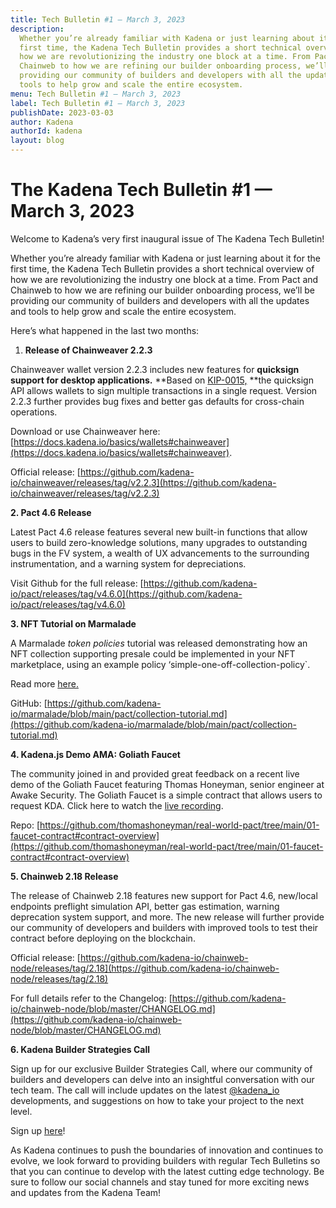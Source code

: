 ```yaml
---
title: Tech Bulletin #1 — March 3, 2023
description:
  Whether you’re already familiar with Kadena or just learning about it for the
  first time, the Kadena Tech Bulletin provides a short technical overview of
  how we are revolutionizing the industry one block at a time. From Pact and
  Chainweb to how we are refining our builder onboarding process, we’ll be
  providing our community of builders and developers with all the updates and
  tools to help grow and scale the entire ecosystem.
menu: Tech Bulletin #1 — March 3, 2023
label: Tech Bulletin #1 — March 3, 2023
publishDate: 2023-03-03
author: Kadena
authorId: kadena
layout: blog
---
```


# The Kadena Tech Bulletin #1 — March 3, 2023

Welcome to Kadena’s very first inaugural issue of The Kadena Tech Bulletin!

Whether you’re already familiar with Kadena or just learning about it for the
first time, the Kadena Tech Bulletin provides a short technical overview of how
we are revolutionizing the industry one block at a time. From Pact and Chainweb
to how we are refining our builder onboarding process, we’ll be providing our
community of builders and developers with all the updates and tools to help grow
and scale the entire ecosystem.

Here’s what happened in the last two months:

1.  **Release of Chainweaver 2.2.3**

Chainweaver wallet version 2.2.3 includes new features for **quicksign support
for desktop applications.** **Based on
[KIP-0015,](https://github.com/kadena-io/KIPs/pull/29/files) **the quicksign API
allows wallets to sign multiple transactions in a single request. Version 2.2.3
further provides bug fixes and better gas defaults for cross-chain operations.

Download or use Chainweaver here:
[https://docs.kadena.io/basics/wallets#chainweaver](https://docs.kadena.io/basics/wallets#chainweaver).

Official release:
[https://github.com/kadena-io/chainweaver/releases/tag/v2.2.3](https://github.com/kadena-io/chainweaver/releases/tag/v2.2.3)

**2. Pact 4.6 Release**

Latest Pact 4.6 release features several new built-in functions that allow users
to build zero-knowledge solutions, many upgrades to outstanding bugs in the FV
system, a wealth of UX advancements to the surrounding instrumentation, and a
warning system for depreciations.

Visit Github for the full release:
[https://github.com/kadena-io/pact/releases/tag/v4.6.0](https://github.com/kadena-io/pact/releases/tag/v4.6.0)

**3. NFT Tutorial on Marmalade**

A Marmalade _token policies_ tutorial was released demonstrating how an NFT
collection supporting presale could be implemented in your NFT marketplace,
using an example policy ‘simple-one-off-collection-policy`.

Read more [here.](./nft-collection-tutorial-on-marmalade-2023-01-25)

GitHub:
[https://github.com/kadena-io/marmalade/blob/main/pact/collection-tutorial.md](https://github.com/kadena-io/marmalade/blob/main/pact/collection-tutorial.md)

**4. Kadena.js Demo AMA: Goliath Faucet**

The community joined in and provided great feedback on a recent live demo of the
Goliath Faucet featuring Thomas Honeyman, senior engineer at Awake Security. The
Goliath Faucet is a simple contract that allows users to request KDA. Click here
to watch the [live recording](https://www.youtube.com/watch?v=f0MdNrlKZdk).

Repo:
[https://github.com/thomashoneyman/real-world-pact/tree/main/01-faucet-contract#contract-overview](https://github.com/thomashoneyman/real-world-pact/tree/main/01-faucet-contract#contract-overview)

**5. Chainweb 2.18 Release**

The release of Chainweb 2.18 features new support for Pact 4.6, new/local
endpoints preflight simulation API, better gas estimation, warning deprecation
system support, and more. The new release will further provide our community of
developers and builders with improved tools to test their contract before
deploying on the blockchain.

Official release:
[https://github.com/kadena-io/chainweb-node/releases/tag/2.18](https://github.com/kadena-io/chainweb-node/releases/tag/2.18)

For full details refer to the Changelog:
[https://github.com/kadena-io/chainweb-node/blob/master/CHANGELOG.md](https://github.com/kadena-io/chainweb-node/blob/master/CHANGELOG.md)

**6. Kadena Builder Strategies Call**

Sign up for our exclusive Builder Strategies Call, where our community of
builders and developers can delve into an insightful conversation with our tech
team. The call will include updates on the latest
[@kadena_io](https://twitter.com/kadena_io) developments, and suggestions on how
to take your project to the next level.

Sign up
[here](https://khnrs3ltkjv.typeform.com/to/X0Jxs9bD?typeform-source=t.co)!

As Kadena continues to push the boundaries of innovation and continues to
evolve, we look forward to providing builders with regular Tech Bulletins so
that you can continue to develop with the latest cutting edge technology. Be
sure to follow our social channels and stay tuned for more exciting news and
updates from the Kadena Team!
